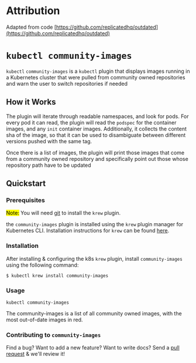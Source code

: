 # Attribution

Adapted from code [https://github.com/replicatedhq/outdated](https://github.com/replicatedhq/outdated)

# `kubectl community-images`

`kubectl` `community-images` is a `kubectl` plugin that displays images running in a Kubernetes cluster that were pulled from community owned repositories and warn the user to switch repositories if needed

## How it Works

The plugin will iterate through readable namespaces, and look for pods. For every pod it can read, the plugin will read the `podspec` for the container images, and any `init` container images. Additionally, it collects the content sha of the image, so that it can be used to disambiguate between different versions pushed with the same tag.

Once there is a list of images, the plugin will print those images that come from a community owned repository and specifically point out those whose repository path have to be updated  

## Quickstart

### Prerequisites

<mark>Note:</mark> You will need [git](https://git-scm.com/downloads) to install the `krew` plugin.

the `community-images` plugin is installed using the `krew` plugin manager for Kubernetes CLI. Installation instructions for `krew` can be found [here](https://krew.sigs.k8s.io/docs/user-guide/setup/install/).

### Installation

After installing & configuring the k8s `krew` plugin, install `community-images` using the following command:

````
$ kubectl krew install community-images
````

### Usage

````
kubectl community-images
````

The community-images is a list of all community owned images, with the most out-of-date images in red.

### Contributing to `community-images`

Find a bug? Want to add a new feature? Want to write docs? Send a [pull request](https://docs.github.com/en/github/collaborating-with-issues-and-pull-requests/about-pull-requests) & we'll review it! 